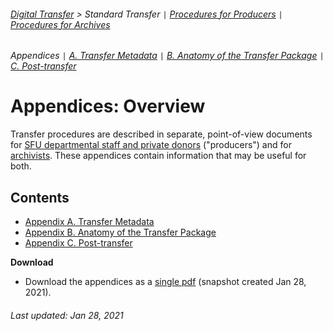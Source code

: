 ###### [Digital Transfer](../../README.md) > Standard Transfer `|` [Procedures for Producers](../standard-producers/00-introduction.md) `|` [Procedures for Archives](../standard-archives/00-introduction.md)
###### Appendices `|` [A. Transfer Metadata](a-transfer-metadata.md) `|` [B. Anatomy of the Transfer Package](b-anatomy-transfer-package.md) `|` [C. Post-transfer](c-post-transfer.md)

# Appendices: Overview
Transfer procedures are described in separate, point-of-view documents for [SFU departmental staff and private donors](../standard-producers/00-introduction.md) ("producers") and for [archivists](../standard-archives/00-introduction.md). These appendices contain information that may be useful for both.

## Contents
- [Appendix A. Transfer Metadata](a-transfer-metadata.md)
- [Appendix B. Anatomy of the Transfer Package](b-anatomy-transfer-package.md)
- [Appendix C. Post-transfer](c-post-transfer.md)

**Download**
- Download the appendices as a [single pdf](../../downloads/procedures-archives.pdf) (snapshot created Jan 28, 2021).

###### Last updated: Jan 28, 2021
